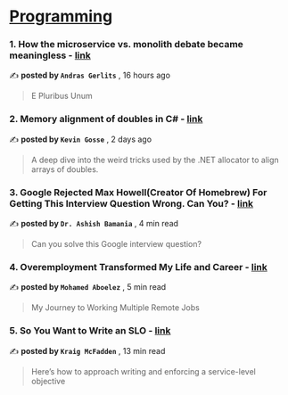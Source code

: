
<h1><a href=https://medium.com/tag/programming/recommended target="_blank" rel="noopener noreferrer">Programming</a></h1>
<h3>1. How the microservice vs. monolith debate became meaningless - <a href=https://medium.com/itnext/how-the-microservice-vs-monolith-debate-became-meaningless-7e90678c5a29?source=tag_recommended_feed---------0-84----------programming----------69fd4d0d_49f7_4c41_ad7a_b489238ad2f9------- target="_blank" rel="noopener noreferrer">link</a></h3>

✍️ **posted by `Andras Gerlits`** <date> , 16 hours ago</date>

<blockquote>E Pluribus Unum</blockquote>

<h3>2. Memory alignment of doubles in C# - <a href=https://medium.com/@kevingosse/memory-alignment-of-doubles-in-c-1d13e3ce741?source=tag_recommended_feed---------1-107----------programming----------69fd4d0d_49f7_4c41_ad7a_b489238ad2f9------- target="_blank" rel="noopener noreferrer">link</a></h3>

✍️ **posted by `Kevin Gosse`** <date> , 2 days ago</date>

<blockquote>A deep dive into the weird tricks used by the .NET allocator to align arrays of doubles.</blockquote>

<h3>3. Google Rejected Max Howell(Creator Of Homebrew) For Getting This Interview Question Wrong. Can You? - <a href=https://medium.com/gitconnected/google-rejected-max-howell-creator-of-homebrew-for-getting-this-interview-question-wrong-c99324f6fa90?source=tag_recommended_feed---------2-85----------programming----------69fd4d0d_49f7_4c41_ad7a_b489238ad2f9------- target="_blank" rel="noopener noreferrer">link</a></h3>

✍️ **posted by `Dr. Ashish Bamania`** <date> , 4 min read</date>

<blockquote>Can you solve this Google interview question?</blockquote>

<h3>4. Overemployment Transformed My Life and Career - <a href=https://medium.com/gitconnected/overemployment-transformed-my-life-and-career-44400101192e?source=tag_recommended_feed---------3-84----------programming----------69fd4d0d_49f7_4c41_ad7a_b489238ad2f9------- target="_blank" rel="noopener noreferrer">link</a></h3>

✍️ **posted by `Mohamed Aboelez`** <date> , 5 min read</date>

<blockquote>My Journey to Working Multiple Remote Jobs</blockquote>

<h3>5. So You Want to Write an SLO - <a href=https://medium.com/better-programming/so-you-want-to-write-an-slo-c63cad0b8776?source=tag_recommended_feed---------4-107----------programming----------69fd4d0d_49f7_4c41_ad7a_b489238ad2f9------- target="_blank" rel="noopener noreferrer">link</a></h3>

✍️ **posted by `Kraig McFadden`** <date> , 13 min read</date>

<blockquote>Here’s how to approach writing and enforcing a service-level objective</blockquote>

